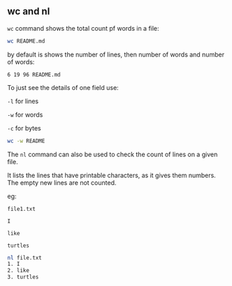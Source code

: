 ## wc and nl

`wc` command shows the total count pf words in a file:

```bash
wc README.md
```

by default is shows the number of lines, then number of words and number of words:

`6 19 96 README.md`

To just see the details of one field use:

`-l` for lines

`-w` for words

`-c` for bytes

```bash
wc -w README
```

The `nl` command can also be used to check the count of lines on a given file.

It lists the lines that have printable characters, as it gives them numbers. The empty new lines are not counted.

eg:

```
file1.txt

I

like

turtles
```
```bash
nl file.txt
1. I
2. like
3. turtles
```

